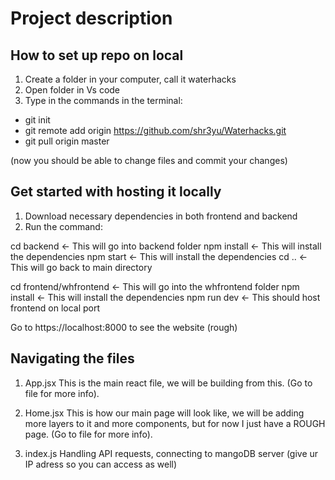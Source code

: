 # Project description

## How to set up repo on local
1. Create a folder in your computer, call it waterhacks
2. Open folder in Vs code
3. Type in the commands in the terminal:

- git init
- git remote add origin https://github.com/shr3yu/Waterhacks.git
- git pull origin master

(now you should be able to change files and commit your changes)

## Get started with hosting it locally 
1. Download necessary dependencies in both frontend and backend
2. Run the command:


cd backend <- This will go into backend folder
npm install <- This will install the dependencies
npm start <- This will install the dependencies
cd .. <- This will go back to main directory

cd frontend/whfrontend <- This will go into the whfrontend folder
npm install <- This will install the dependencies
npm run dev <- This should host frontend on local port

Go to https://localhost:8000 to see the website (rough)

## Navigating the files

1. App.jsx
This is the main react file, we will be building from this. (Go to file for more info).

2. Home.jsx
This is how our main page will look like, we will be adding more layers to it and more components, but for now I just have a ROUGH page. (Go to file for more info).

3. index.js
Handling API requests, connecting to mangoDB server (give ur IP adress so you can access as well)